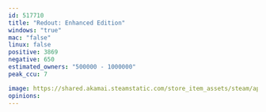 ```yaml
---
id: 517710
title: "Redout: Enhanced Edition"
windows: "true"
mac: "false"
linux: false
positive: 3869
negative: 650
estimated_owners: "500000 - 1000000"
peak_ccu: 7

image: https://shared.akamai.steamstatic.com/store_item_assets/steam/apps/517710/header.jpg?t=1730303625
opinions:
---
```

